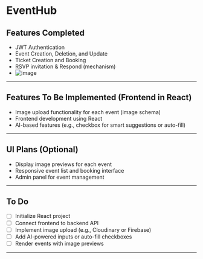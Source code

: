 
# EventHub


## Features Completed

- JWT Authentication
- Event Creation, Deletion, and Update
- Ticket Creation and Booking
- RSVP invitation & Respond (mechanism)
- ![image](https://github.com/user-attachments/assets/16b6c623-d80f-4bc3-b1e2-ab39023bae06)



---

## Features To Be Implemented (Frontend in React)

- Image upload functionality for each event (image schema)
- Frontend development using React
- AI-based features (e.g., checkbox for smart suggestions or auto-fill)

---


## UI Plans (Optional)

- Display image previews for each event
- Responsive event list and booking interface
- Admin panel for event management

---

## To Do

- [ ] Initialize React project
- [ ] Connect frontend to backend API
- [ ] Implement image upload (e.g., Cloudinary or Firebase)
- [ ] Add AI-powered inputs or auto-fill checkboxes
- [ ] Render events with image previews

---







